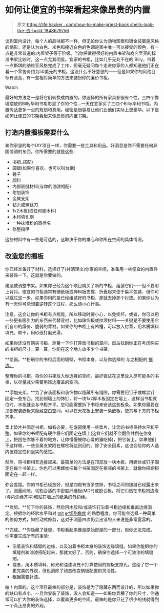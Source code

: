 # 如何让便宜的书架看起来像昂贵的内置

> 原文:[https://life hacker . com/how-to-make-priest-book shells-look-like-贵-build-1848679756](https://lifehacker.com/how-to-make-cheap-bookshelves-look-like-expensive-built-1848679756)

谈到室内设计，每个人的品味都不一样，但无论你认为动物图案和镀金装置是风格的缩影，还是认为白色、米色和接近白色的色调是家中唯一可以接受的颜色，有一点是非常普遍的:内置架子等于阶级。当你把做得很好的内置书架和商店里买的标准书架比较时，这一点尤其明显。宜家的书柜，比如几乎无处不在的 Billy，带着一点斯堪的纳维亚风格完成了工作，但毫无疑问每个走进你家的人都知道他们正在看一个零售价约为50美元的书柜。这没什么不好意思的——但是如果你的风格目标有点高，有一些相对简单的方法来装扮你的廉价书柜。

Watch

最好的方法之一是将它们转换成内置的。你选择的所有家具都很有个性，三四个靠墙摆放的Billy毕利书柜彰显了你的个性...一天在宜家买了三四个Billy毕利书柜。内置传达更多一点的规划和费用。秘密是很容易让他们比他们实际上更豪华。以下是如何让便宜的书架看起来像昂贵的内置书架。

## 打造内置搁板需要什么

和你家里的每个DIY项目一样，你需要一些工具和用品。好消息是你不需要任何异国情调的东西。你所需要的就是这些:

*   书柜_搭配)
*   圆锯(如果你喜欢，也可以叫台锯)
*   锤子
*   颜料
*   内部嵌缝材料(与你的油漆相配)
*   附加装饰
*   金属支架
*   钻头或螺丝刀
*   1x2木板(或任何废木料)
*   木材填孔剂
*   一种抹墙粉的商标名
*   修整指甲

这些材料中有一些是可选的，这取决于你的雄心和你所在空间的具体情况。

## 改造您的搁板

你已经准备好了材料，选择好了(并清理出)你家的空间，准备用一些便宜的内置件来装饰一下。这就是你要做的。

建造或调整书架。如果你已经为这个项目购买了新的书柜，组装它们——但不要附上背衬。便宜的书柜通常有硬纸板或碎料板支撑，折叠起来便于扁平包装，但你可以跳过这一步。如果你用的是已经组装好的书柜，那就去掉那个衬垫。如果你认为有一天你可能想要逆转这个过程，那么请小心行事。

注意，这会让你的书柜有点摇晃，所以移动时要小心，以免损坏。或者，你可以用一些更有吸引力的东西来代替背衬，比如珠饰板或纹理材料——关键是不要使用它们自带的廉价、脆弱的背衬。如果你的书柜上有凹槽，可以放入衬背，用木质填料填充，晾干，用砂纸打磨光滑。

如果你还没有购买书柜，测量一下你打算放书柜的空间，然后找到你正在考虑购买的书柜的尺寸。算一算，你能在这个地方放多少个书架。

**绘画。**粉刷你的书柜后面的墙壁，书柜本身，以及你选择的 与之相配的 [镶边。](https://www.homedepot.com/s/trim?NCNI-5)

整理你的书柜。将你的书柜放入你选择的空间。最好尝试在这里放入尽可能多的书柜，以尽量减少需要用饰边覆盖的空间。

**添加支架。**为了安装面板和装饰物以隐藏所有缝隙，你需要用钉子或螺丝钉固定一些东西。找到侧墙上的饰钉，将一块1x2厚木板固定在墙上，这样当书柜就位时，木板就会与书柜齐平。您可能需要拆下书柜来安装这些板条。如果你需要在顶部安装嵌板来隐藏空白空间，可以在天花板上安装一条嵌板，使其与下方的书柜齐平。

垫上垫片并固定书柜。如有必要，在底部使用一些垫片，让您的书柜保持水平和平整。如果你的书柜配有硬件将它们固定在墙上(这样它们就不会翻倒并倒在你身上，把困在你够不着的地方，让你慢慢被你心爱的猫吃掉)，把它装上。如果他们不这样做，一些金属支架附在螺柱将达到目的。除了安全因素，这也会给你的人造内置稳定性和坚实的感觉。

然后，将书柜相互连接起来。最简单的方法是在顶部放一块木板，用螺丝或钉子固定在每个书架上。你也可以用螺丝把每个书架固定在相邻的书架上，就像你把橱柜固定在一起一样。

弥合差距。你的书柜已经放好，但是四周有很多空隙，书柜之间的接缝已经露出来了。测量间隙，切割合适的中密度纤维板(MDF)或胶合板，将它们贴在书柜的边缘(与内边缘齐平)和贴在墙上的纸条的外边缘。

**修剪。**剪下你的装饰，然后用木胶和/或装饰钉沿着书柜边缘和垂直边缘固定。根据你的经验水平和对 [mit](https://www.youtube.com/watch?v=aMVjyvBBmms) [er切割角度](https://www.youtube.com/watch?v=aMVjyvBBmms) 的熟悉程度，你可能会选择一种简单的修剪方式，如摇动式修剪，这对于测量四次仍会出错的人来说是非常宽容的。

**完成。**你隐藏了缝隙，书柜看起来像是原始房屋的一部分，但你还没完成。你需要完成所有的事情:

*   沿着装饰和墙壁的边缘，以及沿着书柜本身的装饰边缘填缝。如果你能把你的填缝剂和油漆搭配起来，那就太好了。否则，确保你选择一个可油漆的填缝剂。
*   或者，用木质填料、砂光和油漆填充不打算使用的搁板支撑孔。这给了它一个更完美的外观，但也消除了动态改变搁板配置的灵活性。
*   根据需要补漆。

嘣！内置的。这个项目最棒的部分是，装饰是为了隐藏东西而设计的，所以如果你的缺口有点小，一旦你安装了装饰，没人会知道——如果你弄糟了你的尺寸，你通常可以扩大你的装饰选择，以覆盖更多的空间。最棒的是你只花了很少的钱就得到一个真正昂贵的外观。